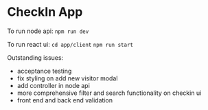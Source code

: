 # CheckIn App

To run node api:
`npm run dev`

To run react ui:
`cd app/client`
`npm run start `


Outstanding issues:

- acceptance testing
- fix styling on add new visitor modal
- add controller in node api
- more comprehensive filter and search functionality on checkin ui 
- front end and back end validation
